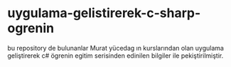 # uygulama-gelistirerek-c-sharp-ogrenin
bu repository de bulunanlar Murat yücedag ın kurslarından olan uygulama geliştirerek c# ögrenin egitim serisinden edinilen bilgiler ile pekiştirilmiştir.
